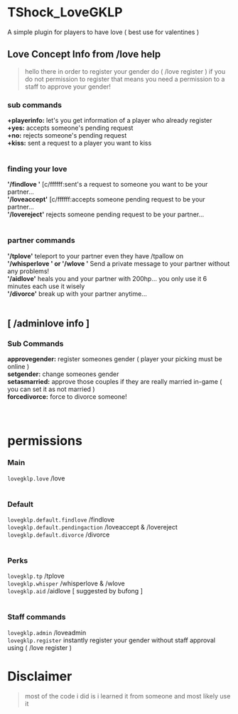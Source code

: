 # TShock_LoveGKLP
A simple plugin for players to have love ( best use for valentines )


## Love Concept Info from /love help
> hello there in order to register your gender do ( /love register <your gender> )
if you do not permission to register that means you need a permission to a staff to approve your gender!

### sub commands
**+playerinfo:** let's you get information of a player who already register <br />
**+yes:** accepts someone's pending request <br />
**+no:** rejects someone's pending request <br />
**+kiss:** sent a request to a player you want to kiss <br />
<br />
### finding your love
**'/findlove <playername>'** [c/ffffff:sent's a request to someone you want to be your partner... <br />
**'/loveaccept'** [c/ffffff:accepts someone pending request to be your partner... <br />
**'/lovereject'** rejects someone pending request to be your partner... <br />
<br />
### partner commands
**'/tplove'** teleport to your partner even they have /tpallow on <br />
**'/whisperlove <message>' or '/wlove <message>'** Send a private message to your partner without any problems! <br />
**'/aidlove'** heals you and your partner with 200hp... you only use it 6 minutes each use it wisely <br />
**'/divorce'** break up with your partner anytime... <br />
<br />
## [ /adminlove info ]
### Sub Commands
**approvegender:** register someones gender ( player your picking must be online ) <br />
**setgender:** change someones gender <br />
**setasmarried:** approve those couples if they are really married in-game ( you can set it as not married ) <br />
**forcedivorce:** force to divorce someone! <br />
<br />
<br />
# permissions
### Main
`lovegklp.love` /love <br />
<br />
### Default
`lovegklp.default.findlove` /findlove <br />
`lovegklp.default.pendingaction` /loveaccept & /lovereject <br />
`lovegklp.default.divorce` /divorce <br />
<br />
### Perks
`lovegklp.tp` /tplove <br />
`lovegklp.whisper` /whisperlove & /wlove <br />
`lovegklp.aid` /aidlove [ suggested by bufong ] <br />
<br />
### Staff commands
`lovegklp.admin` /loveadmin <br />
`lovegklp.register` instantly register your gender without staff approval using ( /love register <gender> ) <br />

# Disclaimer
> most of the code i did is i learned it from someone and most likely use it
